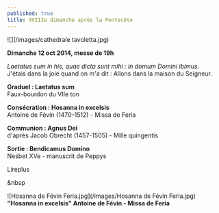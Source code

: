 ```yaml
---
published: true
title: XVIIIe dimanche après la Pentecôte
---
```


![](/images/cathedrale tavoletta.jpg)

**Dimanche 12 oct 2014, messe de 19h**

*Laetatus sum in his, quae dicta sunt mihi : in domum Domini ibimus.*  
J'étais dans la joie quand on m'a dit : Allons dans la maison du Seigneur.

**Graduel : Laetatus sum**  
Faux-bourdon du VIIe ton

**Consécration : Hosanna in excelsis**  
Antoine de Févin (1470-1512) - Missa de Feria

**Communion : Agnus Dei**  
d'après Jacob Obrecht (1457-1505) - Mille quingentis

**Sortie : Bendicamus Domino**  
Nesbet XVe - manuscrit de Peppys

Lireplus

&nbsp

![Hosanna de Févin Feria.jpg](/images/Hosanna de Févin Feria.jpg)
**"Hosanna in excelsis" Antoine de Févin - Missa de Feria**
